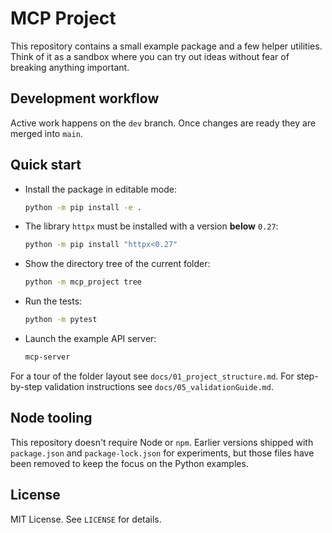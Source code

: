 # MCP Project

This repository contains a small example package and a few helper utilities.
Think of it as a sandbox where you can try out ideas without fear of breaking
anything important.

## Development workflow

Active work happens on the `dev` branch. Once changes are ready they are merged
into `main`.

## Quick start

- Install the package in editable mode:

  ```bash
  python -m pip install -e .
  ```

- The library `httpx` must be installed with a version **below** `0.27`:

  ```bash
  python -m pip install "httpx<0.27"
  ```

- Show the directory tree of the current folder:

  ```bash
  python -m mcp_project tree
  ```

- Run the tests:

  ```bash
  python -m pytest
  ```

- Launch the example API server:

  ```bash
  mcp-server
  ```

For a tour of the folder layout see `docs/01_project_structure.md`.
For step-by-step validation instructions see `docs/05_validationGuide.md`.

## Node tooling

This repository doesn't require Node or `npm`. Earlier versions shipped with
`package.json` and `package-lock.json` for experiments, but those files have
been removed to keep the focus on the Python examples.

## License

MIT License. See `LICENSE` for details.
